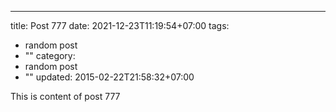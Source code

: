 ---
title: Post 777
date: 2021-12-23T11:19:54+07:00
tags:
  - random post
  - ""
category:
  - random post
  - ""
updated: 2015-02-22T21:58:32+07:00

This is content of post 777
